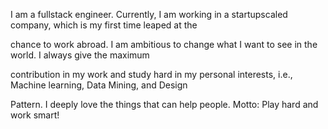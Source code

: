 
<p class="message">
  I am a full­stack engineer. Currently, I am working in a startup­scaled company, which is my first time leaped at the

chance to work abroad. I am ambitious to change what I want to see in the world. I always give the maximum

contribution in my work and study hard in my personal interests, i.e., Machine learning, Data Mining, and Design

Pattern. I deeply love the things that can help people. Motto: Play hard and work smart!
</p>
